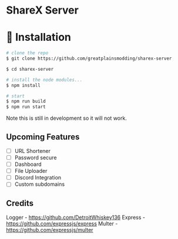 # ShareX Server

# :floppy_disk: Installation

```bash
# clone the repo
$ git clone https://github.com/greatplainsmodding/sharex-server

$ cd sharex-server

# install the node modules...
$ npm install

# start
$ npm run build
$ npm run start
```

Note this is still in development so it will not work.

## Upcoming Features
- [ ] URL Shortener
- [ ] Password secure
- [ ] Dashboard
- [ ] File Uploader
- [ ] Discord Integration
- [ ] Custom subdomains

## Credits
Logger - https://github.com/DetroitWhiskey136
Express - https://github.com/expressjs/express
Multer - https://github.com/expressjs/multer